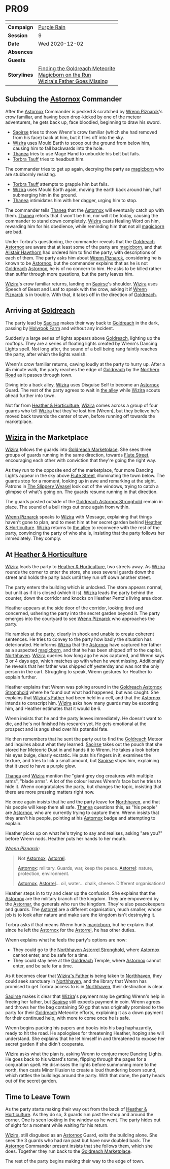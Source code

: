 # PR09

| []() | |
| --- | --- |
| **Campaign** | [Purple Rain](../purple-rain.md) |
| **Session** | 9 |
| **Date** | Wed 2020-12-02 |
| **Absences** | |
| **Guests** | |
| **Storylines** | [Finding the Goldreach Meteorite](../storylines.md/finding-the-goldreach-meteorite.md)<br />[Magicborn on the Run](../storylines.md/magicborn-on-the-run.md)<br />[Wizira's Father Goes Missing](../storylines.md/wiziras-father-goes-missing.md) |

## Subduing the [Astornox](../../../astarus/civilisations/kingdom-of-astor/organisations/astornox.md) Commander

After the [Astornox](../../../astarus/civilisations/kingdom-of-astor/organisations/astornox.md) Commander is pecked & scratched by [Wrenn Piznarck](../../../astarus/people/wrenn-piznarck.md)'s crow familiar, and having been drop-kicked by one of the meteor adventurers, he gets back up, face bloodied, beginning to draw his sword.

- [Saoirse](../../../astarus/people/saoirse.md) tries to throw Wrenn's crow familiar (which she had removed from his face) back at him, but it flies off into the sky.
- [Wizira](../../../astarus/people/wizira.md) uses Mould Earth to scoop out the ground from below him, causing him to fall backwards into the hole.
- [Thanea](../../../astarus/people/thanea.md) tries to use Mage Hand to unbuckle his belt but fails.
- [Torbra Tauff](../../../astarus/people/torbra-tauff.md) tries to headbutt him.

The commander tries to get up again, decrying the party as [magicborn](../../../astarus/civilisations/kingdom-of-astor/magicborn.md) who are stubbornly resisting.

- [Torbra Tauff](../../../astarus/people/torbra-tauff.md) attempts to grapple him but fails.
- [Wizira](../../../astarus/people/wizira.md) uses Mould Earth again, moving the earth back around him, half submerging him in the ground.
- [Thanea](../../../astarus/people/thanea.md) intimidates him with her dagger, urging him to stop.

The commander tells [Thanea](../../../astarus/people/thanea.md) that the [Astornox](../../../astarus/civilisations/kingdom-of-astor/organisations/astornox.md) will eventually catch up with them. [Thanea](../../../astarus/people/thanea.md) retorts that it won't be him, nor will it be today, causing the commander to stand down completely. [Wizira](../../../astarus/people/wizira.md) casts Healing Word on him, rewarding him for his obedience, while reminding him that not all [magicborn](../../../astarus/civilisations/kingdom-of-astor/magicborn.md) are bad.

Under Torbra's questioning, the commander reveals that the [Goldreach](../../../astarus/civilisations/kingdom-of-astor/settlements/goldreach/README.md) [Astornox](../../../astarus/civilisations/kingdom-of-astor/organisations/astornox.md) are aware that at least some of the party are [magicborn](../../../astarus/civilisations/kingdom-of-astor/magicborn.md), and that [Alistair Hawthorn](../../../astarus/people/alistair-hawthorn.md) had ordered him to find the party, with descriptions of each of them. The party asks him about [Wrenn Piznarck](../../../astarus/people/wrenn-piznarck.md), considering he is known to be [Astornox](../../../astarus/civilisations/kingdom-of-astor/organisations/astornox.md), but the commander explains that as he is not [Goldreach](../../../astarus/civilisations/kingdom-of-astor/settlements/goldreach/README.md) [Astornox](../../../astarus/civilisations/kingdom-of-astor/organisations/astornox.md), he is of no concern to him. He asks to be killed rather than suffer through more questions, but the party leaves him.

[Wizira](../../../astarus/people/wizira.md)'s crow familiar returns, landing on [Saoirse](../../../astarus/people/saoirse.md)'s shoulder. [Wizira](../../../astarus/people/wizira.md) uses Speech of Beast and Leaf to speak with the crow, asking it if [Wrenn Piznarck](../../../astarus/people/wrenn-piznarck.md) is in trouble. With that, it takes off in the direction of [Goldreach](../../../astarus/civilisations/kingdom-of-astor/settlements/goldreach/README.md).

## Arriving at [Goldreach](../../../astarus/civilisations/kingdom-of-astor/settlements/goldreach/README.md)

The party lead by [Saoirse](../../../astarus/people/saoirse.md) makes their way back to [Goldreach](../../../astarus/civilisations/kingdom-of-astor/settlements/goldreach/README.md) in the dark, passing by [Holyrook Farm](../../../astarus/civilisations/kingdom-of-astor/settlements/goldreach/places/holyrook-farm.md) and without any incident.

Suddenly a large series of lights appears above [Goldreach](../../../astarus/civilisations/kingdom-of-astor/settlements/goldreach/README.md), lighting up the rooftops. They are a series of floating lights created by Wrenn's Dancing Lights spell. Not long after, the sound of a bell being rang faintly reaches the party, after which the lights vanish.

Wrenn's crow familiar returns, cawing loudly at the party to hurry up. After a 45 minute walk, the party reaches the edge of [Goldreach](../../../astarus/civilisations/kingdom-of-astor/settlements/goldreach/README.md) by the [Northern Road](../../../astarus/places/roads/northern-road.md) as it passes through town.

Diving into a back alley, [Wizira](../../../astarus/people/wizira.md) uses Disguise Self to become an [Astornox](../../../astarus/civilisations/kingdom-of-astor/organisations/astornox.md) Guard. The rest of the party agrees to wait in [the alley](../../../astarus/places/buildings/shops/the-alley.md) while [Wizira](../../../astarus/people/wizira.md) scouts ahead further into town.

Not far from [Heather & Horticulture](../../../astarus/civilisations/kingdom-of-astor/settlements/goldreach/places/heather-and-horticulture.md), [Wizira](../../../astarus/people/wizira.md) comes across a group of four guards who tell [Wizira](../../../astarus/people/wizira.md) that they've lost him (Wrenn), but they believe he's moved back towards the center of town, before running off towards the marketplace.

## [Wizira](../../../astarus/people/wizira.md) in the Marketplace

[Wizira](../../../astarus/people/wizira.md) follows the guards into [Goldreach Marketplace](../../../astarus/civilisations/kingdom-of-astor/settlements/goldreach/places/goldreach-marketplace.md). She sees three groups of guards running in the same direction, towards [Flute Street](../../../astarus/civilisations/kingdom-of-astor/settlements/goldreach/places/flute-street.md), encouraging each other with conviction that they're going the right way.

As they run to the opposite end of the marketplace, four more Dancing Lights appear in the sky above [Flute Street](../../../astarus/civilisations/kingdom-of-astor/settlements/goldreach/places/flute-street.md), illuminating the town below. The guards stop for a moment, looking up in awe and remarking at the sight. Patrons in [The Slippery Weasel](../../../astarus/civilisations/kingdom-of-astor/settlements/goldreach/places/the-slippery-weasel.md) look out of the windows, trying to catch a glimpse of what's going on. The guards resume running in that direction.

The guards posted outside of the [Goldreach Astornox Stronghold](../../../astarus/civilisations/kingdom-of-astor/settlements/goldreach/places/goldreach-astornox-stronghold.md) remain in place. The sound of a bell rings out once again from within.

[Wrenn Piznarck](../../../astarus/people/wrenn-piznarck.md) speaks to [Wizira](../../../astarus/people/wizira.md) with Message, explaining that things haven't gone to plan, and to meet him at her secret garden behind [Heather & Horticulture](../../../astarus/civilisations/kingdom-of-astor/settlements/goldreach/places/heather-and-horticulture.md). [Wizira](../../../astarus/people/wizira.md) returns to [the alley](../../../astarus/places/buildings/shops/the-alley.md) to reconvene with the rest of the party, convincing the party of who she is, insisting that the party follows her immediately. They comply.

## At [Heather & Horticulture](../../../astarus/civilisations/kingdom-of-astor/settlements/goldreach/places/heather-and-horticulture.md)

[Wizira](../../../astarus/people/wizira.md) leads the party to [Heather & Horticulture](../../../astarus/civilisations/kingdom-of-astor/settlements/goldreach/places/heather-and-horticulture.md), two streets away. As [Wizira](../../../astarus/people/wizira.md) rounds the corner to enter the store, she sees several guards down the street and holds the party back until they run off down another street.

The party enters the building which is unlocked. The store appears normal, but unlit as if it is closed (which it is). [Wizira](../../../astarus/people/wizira.md) leads the party behind the counter, down the corridor and knocks on Heather Pentz's living area door.

Heather appears at the side door of the corridor, looking tired and concerned, ushering the party into the secret garden beyond it. The party emerges into the courtyard to see [Wrenn Piznarck](../../../astarus/people/wrenn-piznarck.md) who approaches the party.

He rambles at the party, clearly in shock and unable to create coherent sentences. He tries to convey to the party how badly the situation has deteriorated. He informs [Wizira](../../../astarus/people/wizira.md) that the [Astornox](../../../astarus/civilisations/kingdom-of-astor/organisations/astornox.md) have captured her father as a suspected [magicborn](../../../astarus/civilisations/kingdom-of-astor/magicborn.md), and that he has been shipped off to the capital, [Northhaven](../../../astarus/places/cities/northhaven.md). [Wizira](../../../astarus/people/wizira.md) queries how long ago he was captured, and Wrenn says 3 or 4 days ago, which matches up with when he went missing. Additionally he reveals that her father was shipped off yesterday and was not the only person in the cart. Struggling to speak, Wrenn gestures for Heather to explain further.

Heather explains that Wrenn was poking around in the [Goldreach Astornox Stronghold](../../../astarus/civilisations/kingdom-of-astor/settlements/goldreach/places/goldreach-astornox-stronghold.md) where he found out what had happened, but was caught. She explains that [Wizira's Father](../../../astarus/people/wiziras-father.md) had been held in a cell, and that the [Astornox](../../../astarus/civilisations/kingdom-of-astor/organisations/astornox.md) intends to conscript him. [Wizira](../../../astarus/people/wizira.md) asks how many guards may be escorting him, and Heather estimates that it would be 6.

Wrenn insists that he and the party leaves immediately. He doesn't want to die, and he's not finished his research yet. He gets emotional at the prospect and is anguished over his potential fate.

He then remembers that he sent the party out to find the [Goldreach](../../../astarus/civilisations/kingdom-of-astor/settlements/goldreach/README.md) Meteor and inquires about what they learned. [Saoirse](../../../astarus/people/saoirse.md) takes out the pouch that she stored her Meteoric Dust in and hands it to Wrenn. He takes a look before his eyes bulge, clearly ecstatic. He puts his fingers in it, examines the texture, and tries to lick a small amount, but [Saoirse](../../../astarus/people/saoirse.md) stops him, explaining that it used to have a purple glow.

[Thanea](../../../astarus/people/thanea.md) and [Wizira](../../../astarus/people/wizira.md) mention the "giant grey dog creatures with multiple arms", "blade arms". A lot of the colour leaves Wrenn's face but he tries to hide it. Wrenn congratulates the party, but changes the topic, insisting that there are more pressing matters right now.

He once again insists that he and the party leave for [Northhaven](../../../astarus/places/cities/northhaven.md), and that his people will keep them all safe. [Thanea](../../../astarus/people/thanea.md) questions this, as "his people" are [Astornox](../../../astarus/civilisations/kingdom-of-astor/organisations/astornox.md), who are currently trying to capture them. Wrenn insists that they aren't his people, pointing at his [Astornox](../../../astarus/civilisations/kingdom-of-astor/organisations/astornox.md) badge and attempting to explain.

Heather picks up on what he's trying to say and realises, asking "are you?" before Wrenn nods. Heather puts her hands to her mouth.

*[Wrenn Piznarck](../../../astarus/people/wrenn-piznarck.md):*

> Not [Astornox](../../../astarus/civilisations/kingdom-of-astor/organisations/astornox.md), [Astorrel](../../../astarus/civilisations/kingdom-of-astor/organisations/astorrel/astorrel.md).
>
> [Astornox](../../../astarus/civilisations/kingdom-of-astor/organisations/astornox.md): military. Guards, war, keep the peace. [Astorrel](../../../astarus/civilisations/kingdom-of-astor/organisations/astorrel/astorrel.md): nature, protection, environment.
>
> [Astornox](../../../astarus/civilisations/kingdom-of-astor/organisations/astornox.md), [Astorrel](../../../astarus/civilisations/kingdom-of-astor/organisations/astorrel/astorrel.md)... oil, water... chalk, cheese. Different organisations!

Heather steps in to try and clear up the confusion. She explains that the [Astornox](../../../astarus/civilisations/kingdom-of-astor/organisations/astornox.md) are the military branch of the kingdom. They are empowered by the [Astornar](../../../astarus/civilisations/kingdom-of-astor/organisations/astornar.md), the generals who run the kingdom. They're also peacekeepers and guards. The [Astorrel](../../../astarus/civilisations/kingdom-of-astor/organisations/astorrel/astorrel.md) are a different organisation, much smaller, whose job is to look after nature and make sure the kingdom isn't destroying it.

Torbra asks if that means Wrenn hunts [magicborn](../../../astarus/civilisations/kingdom-of-astor/magicborn.md), but he explains that since he left the [Astornox](../../../astarus/civilisations/kingdom-of-astor/organisations/astornox.md) for the [Astorrel](../../../astarus/civilisations/kingdom-of-astor/organisations/astorrel/astorrel.md), he has other duties.

Wrenn explains what he feels the party's options are now:

- They could go to the [Northhaven Astorrel Stronghold](../../../astarus/places/strongholds/northhaven-astorrel-stronghold.md), where [Astornox](../../../astarus/civilisations/kingdom-of-astor/organisations/astornox.md) cannot enter, and be safe for a time.
- They could stay here at the [Goldreach](../../../astarus/civilisations/kingdom-of-astor/settlements/goldreach/README.md) Temple, where [Astornox](../../../astarus/civilisations/kingdom-of-astor/organisations/astornox.md) cannot enter, and be safe for a time.

As it becomes clear that [Wizira's Father](../../../astarus/people/wiziras-father.md) is being taken to [Northhaven](../../../astarus/places/cities/northhaven.md), they could seek sanctuary in [Northhaven](../../../astarus/places/cities/northhaven.md), and the library that Wrenn has promised to get Torbra access to is in [Northhaven](../../../astarus/places/cities/northhaven.md), their destination is clear.

[Saoirse](../../../astarus/people/saoirse.md) makes it clear that [Wizira](../../../astarus/people/wizira.md)'s payment may be getting Wrenn's help in freeing her father, but [Saoirse](../../../astarus/people/saoirse.md) still expects payment in coin. Wrenn agrees and throws her the bag containing 50 gp that was originally promised to the party for their [Goldreach](../../../astarus/civilisations/kingdom-of-astor/settlements/goldreach/README.md) Meteorite efforts, explaining it as a down payment for their continued help, with more to come once he is safe.

Wrenn begins packing his papers and books into his bag haphazardly, ready to hit the road. He apologises for threatening Heather, hoping she will understand. She explains that he let himself in and threatened to expose her secret garden if she didn't cooperate.

[Wizira](../../../astarus/people/wizira.md) asks what the plan is, asking Wrenn to conjure more Dancing Lights. He goes back to his wizard's tome, flipping through the pages for a conjuration spell. He dismisses the lights before summoning more to the north, then casts Minor Illusion to create a loud thundering boom sound, which rattles the buildings around the party. With that done, the party heads out of the secret garden.

## Time to Leave Town

As the party starts making their way out from the back of [Heather & Horticulture](../../../astarus/civilisations/kingdom-of-astor/settlements/goldreach/places/heather-and-horticulture.md). As they do so, 3 guards run past the shop and around the corner. One is seen looking in the window as he went. The party hides out of sight for a moment while waiting for his return.

[Wizira](../../../astarus/people/wizira.md), still disguised as an [Astornox](../../../astarus/civilisations/kingdom-of-astor/organisations/astornox.md) Guard, exits the building alone. She sees the 3 guards who had ran past but have now doubled back. The [Astornox](../../../astarus/civilisations/kingdom-of-astor/organisations/astornox.md) Commander present insists that she follows them, which she does. Together they run back to the [Goldreach Marketplace](../../../astarus/civilisations/kingdom-of-astor/settlements/goldreach/places/goldreach-marketplace.md).

The rest of the party begins making their way to the edge of town.
